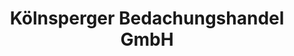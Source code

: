 ---
title: "Kölnsperger Bedachungshandel GmbH"
url: /ried/koelnsperger-bedachungshandel-gmbh/
shop: Großhandel
---